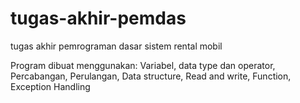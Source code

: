 # tugas-akhir-pemdas
tugas akhir pemrograman dasar sistem rental mobil

Program dibuat menggunakan:
Variabel, data type dan operator,
Percabangan,
Perulangan,
Data structure,
Read and write,
Function,
Exception Handling
